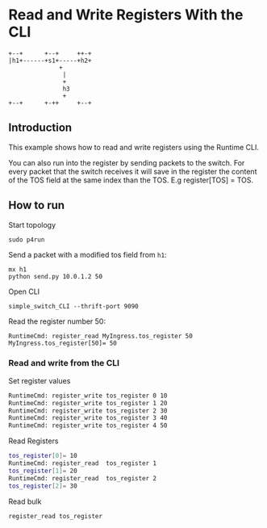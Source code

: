 # Read and Write Registers With the CLI


```
+--+      +--+     ++-+
|h1+------+s1+-----+h2+
		      +
		       |
		       +
		       h3
		       +
+--+      +-++     +--+

```

## Introduction

This example shows how to read and write registers using the Runtime CLI.

You can also run into the register by sending packets to the switch. For every
packet that the switch receives it will save in the register the content of the
TOS field at the same index than the TOS. E.g register\[TOS\] = TOS.


## How to run

Start topology

```
sudo p4run
```


Send a packet with a modified tos field from `h1`:

```
mx h1
python send.py 10.0.1.2 50
```

Open CLI

```
simple_switch_CLI --thrift-port 9090
```

Read the register number 50:

```
RuntimeCmd: register_read MyIngress.tos_register 50
MyIngress.tos_register[50]= 50
```

### Read and write from the CLI

Set register values

```bash
RuntimeCmd: register_write tos_register 0 10
RuntimeCmd: register_write tos_register 1 20
RuntimeCmd: register_write tos_register 2 30
RuntimeCmd: register_write tos_register 3 40
RuntimeCmd: register_write tos_register 4 50
```

Read Registers

```bash
tos_register[0]= 10                            
RuntimeCmd: register_read  tos_register 1      
tos_register[1]= 20                            
RuntimeCmd: register_read  tos_register 2      
tos_register[2]= 30
```

Read bulk

```bash
register_read tos_register
```
